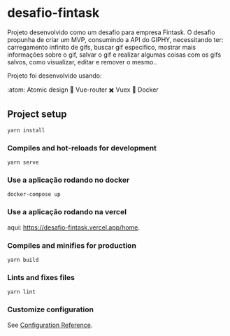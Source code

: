 # desafio-fintask

Projeto desenvolvido como um desafio para empresa Fintask. O desafio propunha de criar um MVP, consumindo a API do GIPHY, necessitando ter: carregamento infinito de gifs, buscar gif especifico, mostrar mais informações sobre o gif, salvar o gif e realizar algumas coisas com os gifs salvos, como visualizar, editar e remover o mesmo..

Projeto foi desenvolvido usando:

:atom: Atomic design
📍 Vue-router
✖️ Vuex
🐋 Docker

## Project setup
```
yarn install
```

### Compiles and hot-reloads for development
```
yarn serve
```

### Use a aplicação rodando no docker
```
docker-compose up
```

### Use a aplicação rodando na vercel
aqui: https://desafio-fintask.vercel.app/home.



### Compiles and minifies for production
```
yarn build
```

### Lints and fixes files
```
yarn lint
```

### Customize configuration
See [Configuration Reference](https://cli.vuejs.org/config/).

